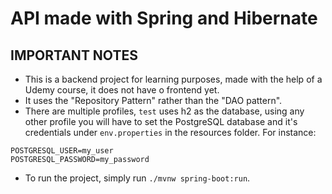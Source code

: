 # API made with Spring and Hibernate

## IMPORTANT NOTES
- This is a backend project for learning purposes, made with the help of a Udemy course, it does not have o frontend yet.
- It uses the "Repository Pattern" rather than the "DAO pattern".
- There are multiple profiles, `test` uses h2 as the database, using any other profile you will have to set the PostgreSQL database and it's credentials under `env.properties` in the resources folder. For instance:
```
POSTGRESQL_USER=my_user
POSTGRESQL_PASSWORD=my_password
```
- To run the project, simply run `./mvnw spring-boot:run`.